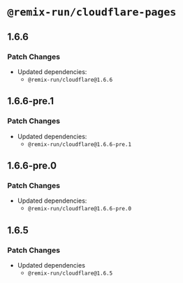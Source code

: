 # `@remix-run/cloudflare-pages`

## 1.6.6

### Patch Changes

- Updated dependencies:
  - `@remix-run/cloudflare@1.6.6`

## 1.6.6-pre.1

### Patch Changes

- Updated dependencies:
  - `@remix-run/cloudflare@1.6.6-pre.1`

## 1.6.6-pre.0

### Patch Changes

- Updated dependencies:
  - `@remix-run/cloudflare@1.6.6-pre.0`

## 1.6.5

### Patch Changes

- Updated dependencies
  - `@remix-run/cloudflare@1.6.5`
